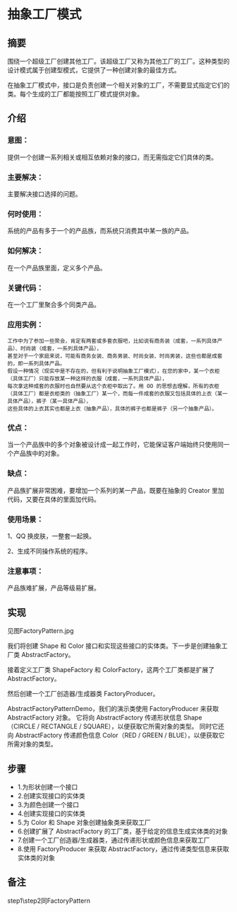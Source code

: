 # 抽象工厂模式

## 摘要
围绕一个超级工厂创建其他工厂。该超级工厂又称为其他工厂的工厂。这种类型的设计模式属于创建型模式，它提供了一种创建对象的最佳方式。

在抽象工厂模式中，接口是负责创建一个相关对象的工厂，不需要显式指定它们的类。每个生成的工厂都能按照工厂模式提供对象。

## 介绍
### 意图：
提供一个创建一系列相关或相互依赖对象的接口，而无需指定它们具体的类。

### 主要解决：
主要解决接口选择的问题。

### 何时使用：
系统的产品有多于一个的产品族，而系统只消费其中某一族的产品。

### 如何解决：
在一个产品族里面，定义多个产品。

### 关键代码：
在一个工厂里聚合多个同类产品。

### 应用实例：
~~~
工作中为了参加一些聚会，肯定有两套或多套衣服吧，比如说有商务装（成套，一系列具体产品）、时尚装（成套，一系列具体产品），
甚至对于一个家庭来说，可能有商务女装、商务男装、时尚女装、时尚男装，这些也都是成套的，即一系列具体产品。
假设一种情况（现实中是不存在的，但有利于说明抽象工厂模式），在您的家中，某一个衣柜（具体工厂）只能存放某一种这样的衣服（成套，一系列具体产品），
每次拿这种成套的衣服时也自然要从这个衣柜中取出了。用 OO 的思想去理解，所有的衣柜（具体工厂）都是衣柜类的（抽象工厂）某一个，而每一件成套的衣服又包括具体的上衣（某一具体产品），裤子（某一具体产品），
这些具体的上衣其实也都是上衣（抽象产品），具体的裤子也都是裤子（另一个抽象产品）。
~~~

### 优点：
当一个产品族中的多个对象被设计成一起工作时，它能保证客户端始终只使用同一个产品族中的对象。

### 缺点：
产品族扩展非常困难，要增加一个系列的某一产品，既要在抽象的 Creator 里加代码，又要在具体的里面加代码。

### 使用场景：
 1、QQ 换皮肤，一整套一起换。 
 
 2、生成不同操作系统的程序。

### 注意事项：
产品族难扩展，产品等级易扩展。


## 实现
见图FactoryPattern.jpg

我们将创建 Shape 和 Color 接口和实现这些接口的实体类。下一步是创建抽象工厂类 AbstractFactory。

接着定义工厂类 ShapeFactory 和 ColorFactory，这两个工厂类都是扩展了 AbstractFactory。

然后创建一个工厂创造器/生成器类 FactoryProducer。

AbstractFactoryPatternDemo，我们的演示类使用 FactoryProducer 来获取 AbstractFactory 对象。
它将向 AbstractFactory 传递形状信息 Shape（CIRCLE / RECTANGLE / SQUARE），以便获取它所需对象的类型。
同时它还向 AbstractFactory 传递颜色信息 Color（RED / GREEN / BLUE），以便获取它所需对象的类型。


## 步骤

  * 1.为形状创建一个接口
  * 2.创建实现接口的实体类
  * 3.为颜色创建一个接口
  * 4.创建实现接口的实体类
  * 5.为 Color 和 Shape 对象创建抽象类来获取工厂
  * 6.创建扩展了 AbstractFactory 的工厂类，基于给定的信息生成实体类的对象
  * 7.创建一个工厂创造器/生成器类，通过传递形状或颜色信息来获取工厂
  * 8.使用 FactoryProducer 来获取 AbstractFactory，通过传递类型信息来获取实体类的对象
  
  
## 备注
step1\step2同FactoryPattern
  
  